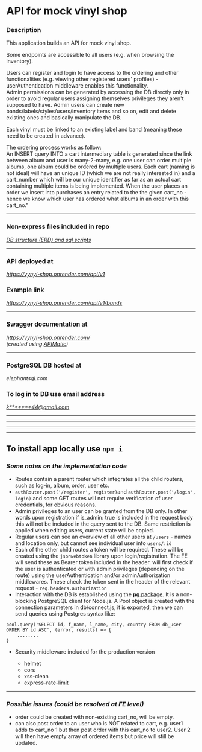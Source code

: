 # API for mock vinyl shop

### Description

  This application builds an API for mock vinyl shop.  

  Some endpoints are accessible to all users (e.g. when browsing the inventory).  
  
  Users can register and login to have access to the ordering and other functionalities (e.g. viewing other registered users' profiles) - userAuthentication middleware enables this functionality.  
  Admin permissions can be generated by accessing the DB directly only in order to avoid regular users assigning themselves privileges they aren't supposed to have. Admin users can create new bands/labels/styles/users/inventory items and so on, edit and delete existing ones and basically manipulate the DB.  

  Each vinyl must be linked to an existing label and band (meaning these need to be created in advance).  
  
  The ordering process works as follow:  
  An INSERT query INTO a cart intermediary table is generated since the link between album and user is many-2-many, e.g. one user can order multiple albums, one album could be ordered by multiple users. Each cart (naming is not ideal) will have an unique ID (which we are not really interested in)  and a cart_number which will be our unique identifier as far as an actual cart containing multiple items is being implemented. When the user places an order we insert into purchases an entry related to the the given cart_no - hence we know which user has ordered what albums in an order with this cart_no."

---

### Non-express files included in repo

*[DB structure (ERD) and sql scripts](https://github.com/karalkal/vynyl-shop--express-BE/blob/main/extras-ERD-Postman/erd_new.pdf)*

---

### API deployed at

*<https://vynyl-shop.onrender.com/api/v1>*

### Example link

*<https://vynyl-shop.onrender.com/api/v1/bands>*  

---

### Swagger documentation at

*<https://vynyl-shop.onrender.com/>*  
*(created using  [APIMatic](https://www.apimatic.io/))*

---

### PostgreSQL DB hosted at

*elephantsql.com*

### To log in to DB use email address

*<k*******44@gmail.com>*  

---
---
---
---

## To install app locally use `npm i`

### *Some notes on the implementation code*

- Routes contain a parent router which integrates all the child routers, such as log-in, album, order, user etc.
- `authRouter.post('/register', register)`and `authRouter.post('/login', login)` and some GET routes will not require verification of user credentials, for obvious reasons.
- Admin privileges to an user can be granted from the DB only. In other words upon registration if is_admin: true is included in the request body this will not be included in the query sent to the DB. Same restriction is applied when editing users, current state will be copied.
- Regular users can see an overview of all other users at `/users` - names and location only, but cannot see individual user info `users/:id`
- Each of the other child routes a token will be required. These will be created using the `jsonwebtoken` library upon login/registration. The FE will send these as Bearer token included in the header. will first check if the user is authenticated or with admin privileges (depending on the route) using the userAuthentication and/or adminAuthorization middlewares. These check the token sent in the header of the relevant request - `req.headers.authorization`
- Interaction with the DB is established using the [**pg** package](https://www.npmjs.com/package/pg). It is  a non-blocking PostgreSQL client for Node.js. A Pool object is created with the connection parameters in db/connect.js, it is exported, then we can send queries using Postgres syntax like:

```
pool.query('SELECT id, f_name, l_name, city, country FROM db_user ORDER BY id ASC', (error, results) => {
    ........
}
```

- Security middleware included for the production version

  - helmet
  - cors
  - xss-clean
  - express-rate-limit

---

### *Possible issues (could be resolved at FE level)*

- order could be created with non-existing cart_no, will be empty.
- can also post order to an user who is NOT related to cart, e.g. user1 adds to cart_no 1 but then post order with this cart_no to user2. User 2 will then have empty array of ordered items but price will still be updated.
